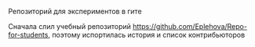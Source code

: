 Репозиторий для экспериментов в гите

Сначала слил учебный репозиторий https://github.com/Eplehova/Repo-for-students, поэтому испортилась история и список контрибьюторов
